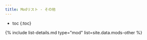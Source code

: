 ```yaml
---
title: Modリスト - その他
---
```


- toc
{:toc}

{% include list-details.md type="mod" list=site.data.mods-other %}
